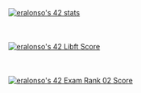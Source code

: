 <div>
  <div>
    <a href="https://github.com/JaeSeoKim/badge42">
     <img src="https://badge42.vercel.app/api/v2/cl9gs40hi00540hl4ml1s4fw0/stats?cursusId=21&coalitionId=206" alt="eralonso's 42 stats" />
    </a>
  </div>  

  <div style="margin-top: 50px;">
    <a href="https://github.com/JaeSeoKim/badge42">
      <img src="https://badge42.vercel.app/api/v2/cl9gs40hi00540hl4ml1s4fw0/project/2788500" alt="eralonso's 42 Libft Score" />
    </a>
  </div>

  <div style="margin-top: 50px;">
    <a href="https://github.com/JaeSeoKim/badge42">
     <img src="https://badge42.vercel.app/api/v2/cl9gs40hi00540hl4ml1s4fw0/project/2824036" alt="eralonso's 42 Exam Rank 02 Score" />
    </a>
  </div>
</div>
